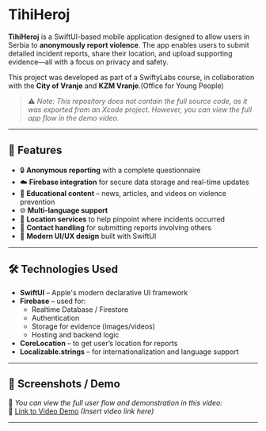 # TihiHeroj

**TihiHeroj** is a SwiftUI-based mobile application designed to allow users in Serbia to **anonymously report violence**. The app enables users to submit detailed incident reports, share their location, and upload supporting evidence—all with a focus on privacy and safety.

This project was developed as part of a SwiftyLabs course, in collaboration with the **City of Vranje** and **KZM Vranje**.(Office for Young People)  
> ⚠️ *Note: This repository does not contain the full source code, as it was exported from an Xcode project. However, you can view the full app flow in the demo video.*

---

## 🚀 Features

- 🔒 **Anonymous reporting** with a complete questionnaire
- ☁️ **Firebase integration** for secure data storage and real-time updates
- 📰 **Educational content** – news, articles, and videos on violence prevention
- 🌐 **Multi-language support**
- 📍 **Location services** to help pinpoint where incidents occurred
- 👤 **Contact handling** for submitting reports involving others
- 🎨 **Modern UI/UX design** built with SwiftUI

---

## 🛠️ Technologies Used

- **SwiftUI** – Apple's modern declarative UI framework
- **Firebase** – used for:
  - Realtime Database / Firestore
  - Authentication
  - Storage for evidence (images/videos)
  - Hosting and backend logic
- **CoreLocation** – to get user’s location for reports
- **Localizable.strings** – for internationalization and language support

---

## 📸 Screenshots / Demo

🎥 *You can view the full user flow and demonstration in this video:*  
📎 [Link to Video Demo](#) *(Insert video link here)*

---
